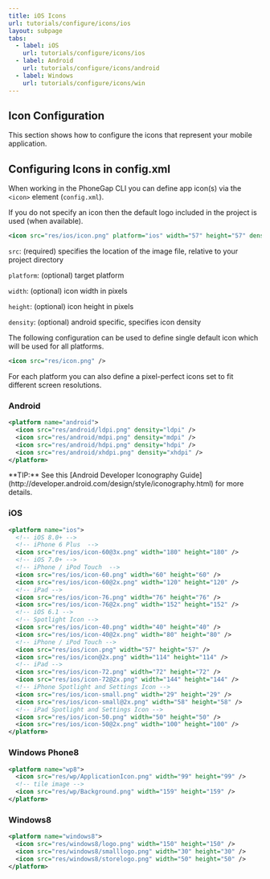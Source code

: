 ```yaml
---
title: iOS Icons
url: tutorials/configure/icons/ios
layout: subpage
tabs:
  - label: iOS
    url: tutorials/configure/icons/ios
  - label: Android
    url: tutorials/configure/icons/android
  - label: Windows
    url: tutorials/configure/icons/win    
---
```


## Icon Configuration

This section shows how to configure the icons that represent your mobile application.

## Configuring Icons in config.xml

When working in the PhoneGap CLI you can define app icon(s) via the `<icon>` element (`config.xml`).

If you do not specify an icon then the default logo included in the project is used (when available).

```xml
<icon src="res/ios/icon.png" platform="ios" width="57" height="57" density="mdpi" />
```

`src`: (required) specifies the location of the image file, relative to your project directory

`platform`: (optional) target platform

`width`: (optional) icon width in pixels

`height`: (optional) icon height in pixels

`density`: (optional) android specific, specifies icon density

The following configuration can be used to define single default icon which will be used for all platforms.

```xml
<icon src="res/icon.png" />
```

For each platform you can also define a pixel-perfect icons set to fit different screen resolutions.

### Android

```xml
<platform name="android">
  <icon src="res/android/ldpi.png" density="ldpi" />
  <icon src="res/android/mdpi.png" density="mdpi" />
  <icon src="res/android/hdpi.png" density="hdpi" />
  <icon src="res/android/xhdpi.png" density="xhdpi" />
</platform>
```

<div class="alert-info">**TIP:** See this [Android Developer Iconography Guide](http://developer.android.com/design/style/iconography.html) for more details.</div>

### iOS

```xml
<platform name="ios">
  <!-- iOS 8.0+ -->
  <!-- iPhone 6 Plus  -->
  <icon src="res/ios/icon-60@3x.png" width="180" height="180" />
  <!-- iOS 7.0+ -->
  <!-- iPhone / iPod Touch  -->
  <icon src="res/ios/icon-60.png" width="60" height="60" />
  <icon src="res/ios/icon-60@2x.png" width="120" height="120" />
  <!-- iPad -->
  <icon src="res/ios/icon-76.png" width="76" height="76" />
  <icon src="res/ios/icon-76@2x.png" width="152" height="152" />
  <!-- iOS 6.1 -->
  <!-- Spotlight Icon -->
  <icon src="res/ios/icon-40.png" width="40" height="40" />
  <icon src="res/ios/icon-40@2x.png" width="80" height="80" />
  <!-- iPhone / iPod Touch -->
  <icon src="res/ios/icon.png" width="57" height="57" />
  <icon src="res/ios/icon@2x.png" width="114" height="114" />
  <!-- iPad -->
  <icon src="res/ios/icon-72.png" width="72" height="72" />
  <icon src="res/ios/icon-72@2x.png" width="144" height="144" />
  <!-- iPhone Spotlight and Settings Icon -->
  <icon src="res/ios/icon-small.png" width="29" height="29" />
  <icon src="res/ios/icon-small@2x.png" width="58" height="58" />
  <!-- iPad Spotlight and Settings Icon -->
  <icon src="res/ios/icon-50.png" width="50" height="50" />
  <icon src="res/ios/icon-50@2x.png" width="100" height="100" />
</platform>
```

### Windows Phone8

```xml
<platform name="wp8">
  <icon src="res/wp/ApplicationIcon.png" width="99" height="99" />
  <!-- tile image -->
  <icon src="res/wp/Background.png" width="159" height="159" />
</platform>
```

### Windows8

```xml
<platform name="windows8">
  <icon src="res/windows8/logo.png" width="150" height="150" />
  <icon src="res/windows8/smalllogo.png" width="30" height="30" />
  <icon src="res/windows8/storelogo.png" width="50" height="50" />
</platform>
```

